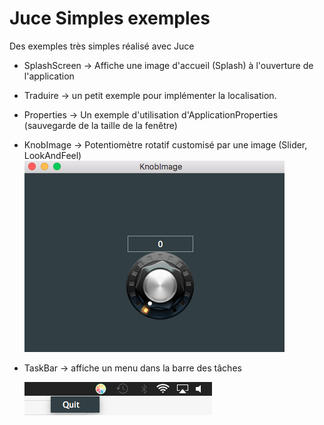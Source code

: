 # Juce Simples exemples
Des exemples très simples réalisé avec Juce

* SplashScreen -> Affiche une image d'accueil (Splash) à l'ouverture de l'application
* Traduire -> un petit exemple pour implémenter la localisation.
* Properties -> Un exemple d'utilisation d'ApplicationProperties (sauvegarde de la taille de la fenêtre)
* KnobImage -> Potentiomètre rotatif customisé par une image
              (Slider, LookAndFeel)
        ![Texte alternatif](KnobImage/KnobImg.png)      
        
* TaskBar -> affiche un menu dans la barre des tâches

    ![Texte alternatif](TaskBar/taskbar.png) 
              
